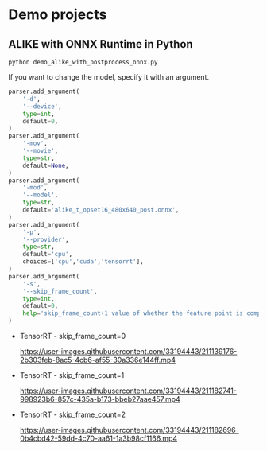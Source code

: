 # Demo projects

## ALIKE with ONNX Runtime in Python
```
python demo_alike_with_postprocess_onnx.py
```

If you want to change the model, specify it with an argument.
```python
parser.add_argument(
    '-d',
    '--device',
    type=int,
    default=0,
)
parser.add_argument(
    '-mov',
    '--movie',
    type=str,
    default=None,
)
parser.add_argument(
    '-mod',
    '--model',
    type=str,
    default='alike_t_opset16_480x640_post.onnx',
)
parser.add_argument(
    '-p',
    '--provider',
    type=str,
    default='cpu',
    choices=['cpu','cuda','tensorrt'],
)
parser.add_argument(
    '-s',
    '--skip_frame_count',
    type=int,
    default=0,
    help='skip_frame_count+1 value of whether the feature point is compared to the previous frame.'
)
```

- TensorRT - skip_frame_count=0

    https://user-images.githubusercontent.com/33194443/211139176-2b303feb-8ac5-4cb6-af55-30a336e144ff.mp4

- TensorRT - skip_frame_count=1

    https://user-images.githubusercontent.com/33194443/211182741-998923b6-857c-435a-b173-bbeb27aae457.mp4

- TensorRT - skip_frame_count=2

    https://user-images.githubusercontent.com/33194443/211182696-0b4cbd42-59dd-4c70-aa61-1a3b98cf1166.mp4


